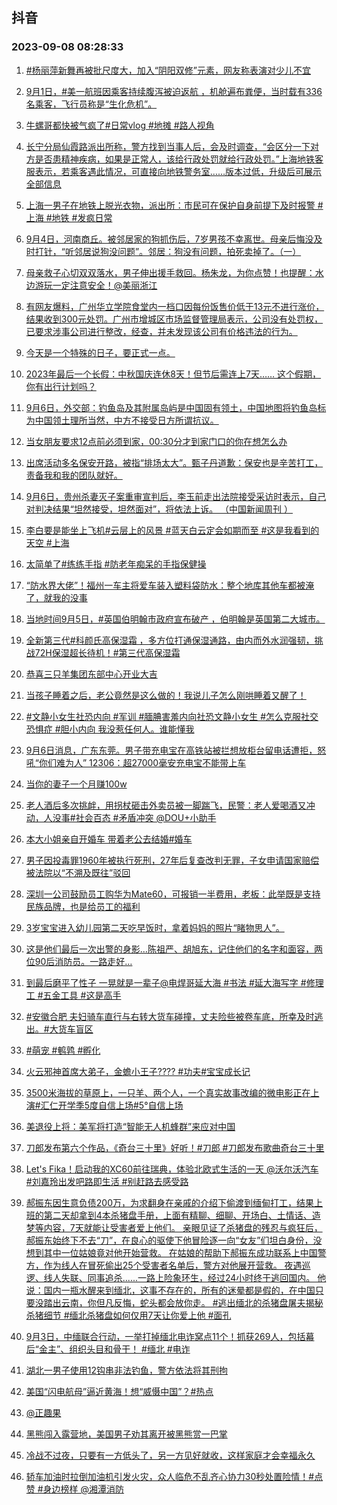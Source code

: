 ## 抖音 
### 2023-09-08 08:28:33

1. [#杨丽萍新舞再被批尺度大，加入“阴阳双修”元素，网友称表演对少儿不宜](https://www.iesdouyin.com/share/video/7275634958050331915/?region=CN&mid=7128219388427110401&u_code=0&titleType=title&did=MS4wLjABAAAANwkJuWIRFOzg5uCpDRpMj4OX-QryoDgn-yYlXQnRwQQ&iid=MS4wLjABAAAANwkJuWIRFOzg5uCpDRpMj4OX-QryoDgn-yYlXQnRwQQ&with_sec_did=1&from_ssr=1)

2. [9月1日，#美一航班因乘客持续腹泻被迫返航 ，机舱遍布粪便，当时载有336名乘客，飞行员称是“生化危机”。](https://www.iesdouyin.com/share/video/7275329538442218763/?region=CN&mid=7275329689550408508&u_code=0&titleType=title&did=MS4wLjABAAAANwkJuWIRFOzg5uCpDRpMj4OX-QryoDgn-yYlXQnRwQQ&iid=MS4wLjABAAAANwkJuWIRFOzg5uCpDRpMj4OX-QryoDgn-yYlXQnRwQQ&with_sec_did=1&from_ssr=1)

3. [牛螺哥都快被气疯了#日常vlog #地摊 #路人视角](https://www.iesdouyin.com/share/video/7275102673668558138/?region=CN&mid=7275102744023845693&u_code=0&titleType=title&did=MS4wLjABAAAANwkJuWIRFOzg5uCpDRpMj4OX-QryoDgn-yYlXQnRwQQ&iid=MS4wLjABAAAANwkJuWIRFOzg5uCpDRpMj4OX-QryoDgn-yYlXQnRwQQ&with_sec_did=1&from_ssr=1)

4. [长宁分局仙霞路派出所称，警方找到当事人后，会及时调查，“会区分一下对方是否患精神疾病，如果是正常人，该给行政处罚就给行政处罚。”上海地铁客服表示，若乘客遇此情况，可直接向地铁警务室……版本过低，升级后可展示全部信息](https://www.iesdouyin.com/share/video/7275621233423699241/?region=CN&mid=7005869691412187137&u_code=0&titleType=title&did=MS4wLjABAAAANwkJuWIRFOzg5uCpDRpMj4OX-QryoDgn-yYlXQnRwQQ&iid=MS4wLjABAAAANwkJuWIRFOzg5uCpDRpMj4OX-QryoDgn-yYlXQnRwQQ&with_sec_did=1&from_ssr=1)

5. [上海一男子在地铁上脱光衣物，派出所：市民可在保护自身前提下及时报警 #上海 #地铁 #发疯日常](https://www.iesdouyin.com/share/video/7275626291162877244/?region=CN&mid=7275626448394799932&u_code=0&titleType=title&did=MS4wLjABAAAANwkJuWIRFOzg5uCpDRpMj4OX-QryoDgn-yYlXQnRwQQ&iid=MS4wLjABAAAANwkJuWIRFOzg5uCpDRpMj4OX-QryoDgn-yYlXQnRwQQ&with_sec_did=1&from_ssr=1)

6. [9月4日，河南商丘。被邻居家的狗抓伤后，7岁男孩不幸离世。母亲后悔没及时打针，“听邻居说狗没问题”。邻居：狗没有问题，拍死卖掉了。（一）](https://www.iesdouyin.com/share/video/7275323667331042560/?region=CN&mid=7275324139615488829&u_code=0&titleType=title&did=MS4wLjABAAAANwkJuWIRFOzg5uCpDRpMj4OX-QryoDgn-yYlXQnRwQQ&iid=MS4wLjABAAAANwkJuWIRFOzg5uCpDRpMj4OX-QryoDgn-yYlXQnRwQQ&with_sec_did=1&from_ssr=1)

7. [母亲救子心切双双落水，男子伸出援手救回。杨朱龙，为你点赞！也提醒：水边游玩一定注意安全！@美丽浙江](https://www.iesdouyin.com/share/video/7275576284946664767/?region=CN&mid=7275576398524468029&u_code=0&titleType=title&did=MS4wLjABAAAANwkJuWIRFOzg5uCpDRpMj4OX-QryoDgn-yYlXQnRwQQ&iid=MS4wLjABAAAANwkJuWIRFOzg5uCpDRpMj4OX-QryoDgn-yYlXQnRwQQ&with_sec_did=1&from_ssr=1)

8. [有网友爆料，广州华立学院食堂内一档口因每份饭售价低于13元不进行涨价，结果收到300元处罚。广州市增城区市场监督管理局表示，公司没有处罚权，已要求涉事公司进行整改，经查，并未发现该公司有价格违法的行为。](https://www.iesdouyin.com/share/video/7275332124511571254/?region=CN&mid=7275332239930428197&u_code=0&titleType=title&did=MS4wLjABAAAANwkJuWIRFOzg5uCpDRpMj4OX-QryoDgn-yYlXQnRwQQ&iid=MS4wLjABAAAANwkJuWIRFOzg5uCpDRpMj4OX-QryoDgn-yYlXQnRwQQ&with_sec_did=1&from_ssr=1)

9. [今天是一个特殊的日子，要正式一点。](https://www.iesdouyin.com/share/video/7275557516375756069/?region=CN&mid=7275557557803060027&u_code=0&titleType=title&did=MS4wLjABAAAANwkJuWIRFOzg5uCpDRpMj4OX-QryoDgn-yYlXQnRwQQ&iid=MS4wLjABAAAANwkJuWIRFOzg5uCpDRpMj4OX-QryoDgn-yYlXQnRwQQ&with_sec_did=1&from_ssr=1)

10. [2023年最后一个长假：中秋国庆连休8天！但节后需连上7天…… 这个假期，你有出行计划吗？](https://www.iesdouyin.com/share/video/7275522653828517172/?region=CN&mid=6984445650330978337&u_code=0&titleType=title&did=MS4wLjABAAAANwkJuWIRFOzg5uCpDRpMj4OX-QryoDgn-yYlXQnRwQQ&iid=MS4wLjABAAAANwkJuWIRFOzg5uCpDRpMj4OX-QryoDgn-yYlXQnRwQQ&with_sec_did=1&from_ssr=1)

11. [9月6日，外交部：钓鱼岛及其附属岛屿是中国固有领土，中国地图将钓鱼岛标为中国领土理所当然，中方不接受日方所谓抗议。](https://www.iesdouyin.com/share/video/7275623402960915767/?region=CN&mid=7275623452412037949&u_code=0&titleType=title&did=MS4wLjABAAAANwkJuWIRFOzg5uCpDRpMj4OX-QryoDgn-yYlXQnRwQQ&iid=MS4wLjABAAAANwkJuWIRFOzg5uCpDRpMj4OX-QryoDgn-yYlXQnRwQQ&with_sec_did=1&from_ssr=1)

12. [当女朋友要求12点前必须到家，00:30分才到家门口的你在想怎么办](https://www.iesdouyin.com/share/video/7275556180624215307/?region=CN&mid=7275556273947511607&u_code=0&titleType=title&did=MS4wLjABAAAANwkJuWIRFOzg5uCpDRpMj4OX-QryoDgn-yYlXQnRwQQ&iid=MS4wLjABAAAANwkJuWIRFOzg5uCpDRpMj4OX-QryoDgn-yYlXQnRwQQ&with_sec_did=1&from_ssr=1)

13. [出席活动多名保安开路，被指“排场太大”。甄子丹道歉：保安也是辛苦打工，责备我和我的团队就好。](https://www.iesdouyin.com/share/video/7275346783214062885/?region=CN&mid=6884180370443470862&u_code=0&titleType=title&did=MS4wLjABAAAANwkJuWIRFOzg5uCpDRpMj4OX-QryoDgn-yYlXQnRwQQ&iid=MS4wLjABAAAANwkJuWIRFOzg5uCpDRpMj4OX-QryoDgn-yYlXQnRwQQ&with_sec_did=1&from_ssr=1)

14. [9月6日，贵州杀妻灭子案重审宣判后，李玉前走出法院接受采访时表示，自己对判决结果“坦然接受，坦然面对”，将依法上诉。 （中国新闻周刊 ）](https://www.iesdouyin.com/share/video/7275554970353585420/?region=CN&mid=7275555036921334589&u_code=0&titleType=title&did=MS4wLjABAAAANwkJuWIRFOzg5uCpDRpMj4OX-QryoDgn-yYlXQnRwQQ&iid=MS4wLjABAAAANwkJuWIRFOzg5uCpDRpMj4OX-QryoDgn-yYlXQnRwQQ&with_sec_did=1&from_ssr=1)

15. [李白要是能坐上飞机#云层上的风景 #蓝天白云定会如期而至 #这是我看到的天空 #上海](https://www.iesdouyin.com/share/video/7275411496845184297/?region=CN&mid=7076110100301088799&u_code=0&titleType=title&did=MS4wLjABAAAANwkJuWIRFOzg5uCpDRpMj4OX-QryoDgn-yYlXQnRwQQ&iid=MS4wLjABAAAANwkJuWIRFOzg5uCpDRpMj4OX-QryoDgn-yYlXQnRwQQ&with_sec_did=1&from_ssr=1)

16. [太简单了#练练手指  #防老年痴呆的手指保健操](https://www.iesdouyin.com/share/video/7274881206225866041/?region=CN&mid=7271211017906981693&u_code=0&titleType=title&did=MS4wLjABAAAANwkJuWIRFOzg5uCpDRpMj4OX-QryoDgn-yYlXQnRwQQ&iid=MS4wLjABAAAANwkJuWIRFOzg5uCpDRpMj4OX-QryoDgn-yYlXQnRwQQ&with_sec_did=1&from_ssr=1)

17. [“防水界大佬”！福州一车主将爱车装入塑料袋防水：整个地库其他车都被淹了，就我的没事](https://www.iesdouyin.com/share/video/7275646517472464185/?region=CN&mid=7275646672921758520&u_code=0&titleType=title&did=MS4wLjABAAAANwkJuWIRFOzg5uCpDRpMj4OX-QryoDgn-yYlXQnRwQQ&iid=MS4wLjABAAAANwkJuWIRFOzg5uCpDRpMj4OX-QryoDgn-yYlXQnRwQQ&with_sec_did=1&from_ssr=1)

18. [当地时间9月5日，#英国伯明翰市政府宣布破产 ，伯明翰是英国第二大城市。](https://www.iesdouyin.com/share/video/7275357597174091062/?region=CN&mid=7275357730972666682&u_code=0&titleType=title&did=MS4wLjABAAAANwkJuWIRFOzg5uCpDRpMj4OX-QryoDgn-yYlXQnRwQQ&iid=MS4wLjABAAAANwkJuWIRFOzg5uCpDRpMj4OX-QryoDgn-yYlXQnRwQQ&with_sec_did=1&from_ssr=1)

19. [全新第三代#科颜氏高保湿霜 ，多方位打通保湿通路，由内而外水润强韧，挑战72H保湿超长待机！#第三代高保湿霜](https://www.iesdouyin.com/share/video/7273078174462840099/?region=CN&mid=7273109604421192508&u_code=0&titleType=title&did=MS4wLjABAAAANwkJuWIRFOzg5uCpDRpMj4OX-QryoDgn-yYlXQnRwQQ&iid=MS4wLjABAAAANwkJuWIRFOzg5uCpDRpMj4OX-QryoDgn-yYlXQnRwQQ&with_sec_did=1&from_ssr=1)

20. [恭喜三只羊集团东部中心开业大吉](https://www.iesdouyin.com/share/video/7275558139477396799/?region=CN&mid=7267534328081500989&u_code=0&titleType=title&did=MS4wLjABAAAANwkJuWIRFOzg5uCpDRpMj4OX-QryoDgn-yYlXQnRwQQ&iid=MS4wLjABAAAANwkJuWIRFOzg5uCpDRpMj4OX-QryoDgn-yYlXQnRwQQ&with_sec_did=1&from_ssr=1)

21. [当孩子睡着之后，老公竟然是这么做的！我说儿子怎么刚哄睡着又醒了！](https://www.iesdouyin.com/share/video/7275515644282522895/?region=CN&mid=7275515714406992677&u_code=0&titleType=title&did=MS4wLjABAAAANwkJuWIRFOzg5uCpDRpMj4OX-QryoDgn-yYlXQnRwQQ&iid=MS4wLjABAAAANwkJuWIRFOzg5uCpDRpMj4OX-QryoDgn-yYlXQnRwQQ&with_sec_did=1&from_ssr=1)

22. [#文静小女生社恐内向 #军训 #腼腆害羞内向社恐文静小女生 #怎么克服社交恐惧症 #胆小内向  我没惹任何人。谁能懂我](https://www.iesdouyin.com/share/video/7275320880157314367/?region=CN&mid=7275320924446673719&u_code=0&titleType=title&did=MS4wLjABAAAANwkJuWIRFOzg5uCpDRpMj4OX-QryoDgn-yYlXQnRwQQ&iid=MS4wLjABAAAANwkJuWIRFOzg5uCpDRpMj4OX-QryoDgn-yYlXQnRwQQ&with_sec_did=1&from_ssr=1)

23. [9月6日消息，广东东莞。男子带充电宝在高铁站被拦想放柜台留电话遭拒，怒吼“你们难为人” 12306：超27000毫安充电宝不能带上车](https://www.iesdouyin.com/share/video/7275654695371164962/?region=CN&mid=6948732789508279048&u_code=0&titleType=title&did=MS4wLjABAAAANwkJuWIRFOzg5uCpDRpMj4OX-QryoDgn-yYlXQnRwQQ&iid=MS4wLjABAAAANwkJuWIRFOzg5uCpDRpMj4OX-QryoDgn-yYlXQnRwQQ&with_sec_did=1&from_ssr=1)

24. [当你的妻子一个月赚100w](https://www.iesdouyin.com/share/video/7275299993320164642/?region=CN&mid=7196271216074754871&u_code=0&titleType=title&did=MS4wLjABAAAANwkJuWIRFOzg5uCpDRpMj4OX-QryoDgn-yYlXQnRwQQ&iid=MS4wLjABAAAANwkJuWIRFOzg5uCpDRpMj4OX-QryoDgn-yYlXQnRwQQ&with_sec_did=1&from_ssr=1)

25. [老人酒后多次挑衅，用拐杖砸击外卖员被一脚踹飞，民警：老人爱喝酒又冲动，人没事#社会百态 #矛盾冲突 @DOU+小助手](https://www.iesdouyin.com/share/video/7275229294073351479/?region=CN&mid=7275229465662212921&u_code=0&titleType=title&did=MS4wLjABAAAANwkJuWIRFOzg5uCpDRpMj4OX-QryoDgn-yYlXQnRwQQ&iid=MS4wLjABAAAANwkJuWIRFOzg5uCpDRpMj4OX-QryoDgn-yYlXQnRwQQ&with_sec_did=1&from_ssr=1)

26. [本大小姐亲自开婚车 带着老公去结婚#婚车](https://www.iesdouyin.com/share/video/7275605060103507255/?region=CN&mid=7038501009744415519&u_code=0&titleType=title&did=MS4wLjABAAAANwkJuWIRFOzg5uCpDRpMj4OX-QryoDgn-yYlXQnRwQQ&iid=MS4wLjABAAAANwkJuWIRFOzg5uCpDRpMj4OX-QryoDgn-yYlXQnRwQQ&with_sec_did=1&from_ssr=1)

27. [男子因投毒罪1960年被执行死刑，27年后复查改判无罪，子女申请国家赔偿被法院以“不溯及既往”驳回](https://www.iesdouyin.com/share/video/7275308248557866240/?region=CN&mid=7171414689270860551&u_code=0&titleType=title&did=MS4wLjABAAAANwkJuWIRFOzg5uCpDRpMj4OX-QryoDgn-yYlXQnRwQQ&iid=MS4wLjABAAAANwkJuWIRFOzg5uCpDRpMj4OX-QryoDgn-yYlXQnRwQQ&with_sec_did=1&from_ssr=1)

28. [深圳一公司鼓励员工购华为Mate60，可报销一半费用，老板：此举既是支持民族品牌，也是给员工的福利](https://www.iesdouyin.com/share/video/7275624865611238708/?region=CN&mid=6867184711702153224&u_code=0&titleType=title&did=MS4wLjABAAAANwkJuWIRFOzg5uCpDRpMj4OX-QryoDgn-yYlXQnRwQQ&iid=MS4wLjABAAAANwkJuWIRFOzg5uCpDRpMj4OX-QryoDgn-yYlXQnRwQQ&with_sec_did=1&from_ssr=1)

29. [3岁宝宝进入幼儿园第二天吃早饭时，拿着妈妈的照片“睹物思人”。](https://www.iesdouyin.com/share/video/7275545349471636747/?region=CN&mid=7275545423614315319&u_code=0&titleType=title&did=MS4wLjABAAAANwkJuWIRFOzg5uCpDRpMj4OX-QryoDgn-yYlXQnRwQQ&iid=MS4wLjABAAAANwkJuWIRFOzg5uCpDRpMj4OX-QryoDgn-yYlXQnRwQQ&with_sec_did=1&from_ssr=1)

30. [这是他们最后一次出警的身影…陈祖严、胡旭东，记住他们的名字和面容，两位90后消防员。一路走好…](https://www.iesdouyin.com/share/video/7275629632848743717/?region=CN&mid=7275629676305959739&u_code=0&titleType=title&did=MS4wLjABAAAANwkJuWIRFOzg5uCpDRpMj4OX-QryoDgn-yYlXQnRwQQ&iid=MS4wLjABAAAANwkJuWIRFOzg5uCpDRpMj4OX-QryoDgn-yYlXQnRwQQ&with_sec_did=1&from_ssr=1)

31. [到最后磨平了性子 一晃就是一辈子@电焊哥延大海 #书法 #延大海写字 #修理工 #五金工具 #这是高手](https://www.iesdouyin.com/share/video/7275276723812322621/?region=CN&mid=7224926523550190391&u_code=0&titleType=title&did=MS4wLjABAAAANwkJuWIRFOzg5uCpDRpMj4OX-QryoDgn-yYlXQnRwQQ&iid=MS4wLjABAAAANwkJuWIRFOzg5uCpDRpMj4OX-QryoDgn-yYlXQnRwQQ&with_sec_did=1&from_ssr=1)

32. [#安徽合肥 夫妇骑车直行与右转大货车碰撞，丈夫险些被卷车底，所幸及时逃出。#大货车盲区](https://www.iesdouyin.com/share/video/7275473088681200954/?region=CN&mid=7275473418736765752&u_code=0&titleType=title&did=MS4wLjABAAAANwkJuWIRFOzg5uCpDRpMj4OX-QryoDgn-yYlXQnRwQQ&iid=MS4wLjABAAAANwkJuWIRFOzg5uCpDRpMj4OX-QryoDgn-yYlXQnRwQQ&with_sec_did=1&from_ssr=1)

33. [#萌宠 #鹌鹑 #孵化](https://www.iesdouyin.com/share/video/7275279935332273465/?region=CN&mid=7275279994304219964&u_code=0&titleType=title&did=MS4wLjABAAAANwkJuWIRFOzg5uCpDRpMj4OX-QryoDgn-yYlXQnRwQQ&iid=MS4wLjABAAAANwkJuWIRFOzg5uCpDRpMj4OX-QryoDgn-yYlXQnRwQQ&with_sec_did=1&from_ssr=1)

34. [火云邪神首席大弟子，金蟾小王子???? #功夫#宝宝成长记](https://www.iesdouyin.com/share/video/7274609085801090362/?region=CN&mid=7274609120190270267&u_code=0&titleType=title&did=MS4wLjABAAAANwkJuWIRFOzg5uCpDRpMj4OX-QryoDgn-yYlXQnRwQQ&iid=MS4wLjABAAAANwkJuWIRFOzg5uCpDRpMj4OX-QryoDgn-yYlXQnRwQQ&with_sec_did=1&from_ssr=1)

35. [3500米海拔的草原上，一只羊、两个人，一个真实故事改编的微电影正在上演#汇仁开学季5度自信上场#5°自信上场](https://www.iesdouyin.com/share/video/7275325382058888460/?region=CN&mid=7275325524551961405&u_code=0&titleType=title&did=MS4wLjABAAAANwkJuWIRFOzg5uCpDRpMj4OX-QryoDgn-yYlXQnRwQQ&iid=MS4wLjABAAAANwkJuWIRFOzg5uCpDRpMj4OX-QryoDgn-yYlXQnRwQQ&with_sec_did=1&from_ssr=1)

36. [美退役上将：美军将打造“智能无人机蜂群”来应对中国](https://www.iesdouyin.com/share/video/7275294527630413096/?region=CN&mid=7148710223599306766&u_code=0&titleType=title&did=MS4wLjABAAAANwkJuWIRFOzg5uCpDRpMj4OX-QryoDgn-yYlXQnRwQQ&iid=MS4wLjABAAAANwkJuWIRFOzg5uCpDRpMj4OX-QryoDgn-yYlXQnRwQQ&with_sec_did=1&from_ssr=1)

37. [刀郎发布第六个作品，《奇台三十里》好听！#刀郎 #刀郎发布歌曲奇台三十里](https://www.iesdouyin.com/share/video/7275354719026040122/?region=CN&mid=7275354780549679930&u_code=0&titleType=title&did=MS4wLjABAAAANwkJuWIRFOzg5uCpDRpMj4OX-QryoDgn-yYlXQnRwQQ&iid=MS4wLjABAAAANwkJuWIRFOzg5uCpDRpMj4OX-QryoDgn-yYlXQnRwQQ&with_sec_did=1&from_ssr=1)

38. [Let's Fika！启动我的XC60前往瑞典，体验北欧式生活的一天 @沃尔沃汽车  #刘嘉玲出发吧路即生活  #别赶路去感受路](https://www.iesdouyin.com/share/video/7274800505128373560/?region=CN&mid=7274596516096953148&u_code=0&titleType=title&did=MS4wLjABAAAANwkJuWIRFOzg5uCpDRpMj4OX-QryoDgn-yYlXQnRwQQ&iid=MS4wLjABAAAANwkJuWIRFOzg5uCpDRpMj4OX-QryoDgn-yYlXQnRwQQ&with_sec_did=1&from_ssr=1)

39. [郝振东因生意负债200万，为求翻身在亲戚的介绍下偷渡到缅甸打工，结果上班的第二天却拿到4本杀猪盘手册，上面有精聊、细聊、开场白、土情话、造梦等内容，7天就能让受害者爱上他们。
亲眼见证了杀猪盘的残忍与疯狂后，郝振东始终下不去“刀”，在良心的驱使下他冒险逐一向“女友”们坦白身份，没想到其中一位姑娘竟对他开始营救。
在姑娘的帮助下郝振东成功联系上中国警方，作为线人在冒死偷出25个受害者名单后，警方对他展开营救。
夜遇巡逻、线人失联、同事追杀......一路上险象环生，经过24小时终于逃回国内。
他说：国内一瓶水醒来到缅北，这事不存在的，所有的迷晕都是假的，在中国只要没踏出云南，你但凡反悔，蛇头都会放你走。 
#逃出缅北的杀猪盘屠夫揭秘杀猪细节 
#缅北杀猪盘如何仅用7天让你爱上他 
#面孔](https://www.iesdouyin.com/share/video/7274697354438085951/?region=CN&mid=7274698581490109243&u_code=0&titleType=title&did=MS4wLjABAAAANwkJuWIRFOzg5uCpDRpMj4OX-QryoDgn-yYlXQnRwQQ&iid=MS4wLjABAAAANwkJuWIRFOzg5uCpDRpMj4OX-QryoDgn-yYlXQnRwQQ&with_sec_did=1&from_ssr=1)

40. [9月3日，中缅联合行动，一举打掉缅北电诈窝点11个！抓获269人，包括幕后“金主”、组织头目和骨干！ #缅北 #电诈](https://www.iesdouyin.com/share/video/7275324863647173900/?region=CN&mid=7275324907494509370&u_code=0&titleType=title&did=MS4wLjABAAAANwkJuWIRFOzg5uCpDRpMj4OX-QryoDgn-yYlXQnRwQQ&iid=MS4wLjABAAAANwkJuWIRFOzg5uCpDRpMj4OX-QryoDgn-yYlXQnRwQQ&with_sec_did=1&from_ssr=1)

41. [湖北一男子使用12钩串非法钓鱼，警方依法将其刑拘](https://www.iesdouyin.com/share/video/7275281098513337663/?region=CN&mid=7275281177823644477&u_code=0&titleType=title&did=MS4wLjABAAAANwkJuWIRFOzg5uCpDRpMj4OX-QryoDgn-yYlXQnRwQQ&iid=MS4wLjABAAAANwkJuWIRFOzg5uCpDRpMj4OX-QryoDgn-yYlXQnRwQQ&with_sec_did=1&from_ssr=1)

42. [美国“闪电航母”逼近黄海！想“威慑中国”？#热点](https://www.iesdouyin.com/share/video/7275492732724989242/?region=CN&mid=7090482682723698695&u_code=0&titleType=title&did=MS4wLjABAAAANwkJuWIRFOzg5uCpDRpMj4OX-QryoDgn-yYlXQnRwQQ&iid=MS4wLjABAAAANwkJuWIRFOzg5uCpDRpMj4OX-QryoDgn-yYlXQnRwQQ&with_sec_did=1&from_ssr=1)

43. [@正趣果](https://www.iesdouyin.com/share/video/7275604592098872611/?region=CN&mid=7275604666400934693&u_code=0&titleType=title&did=MS4wLjABAAAANwkJuWIRFOzg5uCpDRpMj4OX-QryoDgn-yYlXQnRwQQ&iid=MS4wLjABAAAANwkJuWIRFOzg5uCpDRpMj4OX-QryoDgn-yYlXQnRwQQ&with_sec_did=1&from_ssr=1)

44. [黑熊闯入露营地，美国男子劝其离开被黑熊赏一巴掌](https://www.iesdouyin.com/share/video/7275522901875395852/?region=CN&mid=6650281548400560897&u_code=0&titleType=title&did=MS4wLjABAAAANwkJuWIRFOzg5uCpDRpMj4OX-QryoDgn-yYlXQnRwQQ&iid=MS4wLjABAAAANwkJuWIRFOzg5uCpDRpMj4OX-QryoDgn-yYlXQnRwQQ&with_sec_did=1&from_ssr=1)

45. [冷战不过夜，只要有一方低头了，另一方见好就收，这样家庭才会幸福永久](https://www.iesdouyin.com/share/video/7275282426467814715/?region=CN&mid=7275282623147035448&u_code=0&titleType=title&did=MS4wLjABAAAANwkJuWIRFOzg5uCpDRpMj4OX-QryoDgn-yYlXQnRwQQ&iid=MS4wLjABAAAANwkJuWIRFOzg5uCpDRpMj4OX-QryoDgn-yYlXQnRwQQ&with_sec_did=1&from_ssr=1)

46. [轿车加油时拉倒加油机引发火灾，众人临危不乱齐心协力30秒处置险情！#点赞 #身边榜样 @湘潭消防](https://www.iesdouyin.com/share/video/7275551064277978427/?region=CN&mid=7275551149858605885&u_code=0&titleType=title&did=MS4wLjABAAAANwkJuWIRFOzg5uCpDRpMj4OX-QryoDgn-yYlXQnRwQQ&iid=MS4wLjABAAAANwkJuWIRFOzg5uCpDRpMj4OX-QryoDgn-yYlXQnRwQQ&with_sec_did=1&from_ssr=1)

